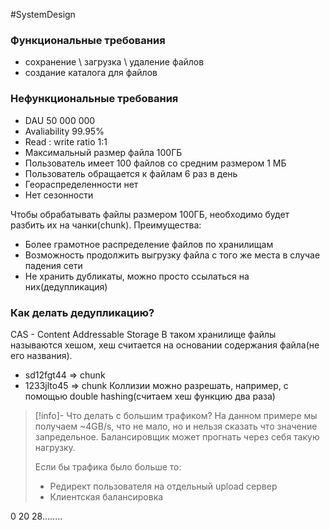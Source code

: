 #SystemDesign 

### Функциональные требования
- сохранение \ загрузка \ удаление файлов
- создание каталога для файлов

### Нефункциональные требования
- DAU 50 000 000
- Avaliability 99.95%
- Read : write ratio 1:1
- Максимальный размер файла 100ГБ
- Пользователь имеет 100 файлов со средним размером 1 МБ
- Пользователь обращается к файлам 6 раз в день
- Геораспределенности нет
- Нет сезонности


Чтобы обрабатывать файлы размером 100ГБ, необходимо будет разбить их на чанки(chunk). 
Преимущества:
- Более грамотное распределение файлов по хранилищам
- Возможность продолжить выгрузку файла с того же места в случае падения сети
- Не хранить дубликаты, можно просто ссылаться на них(дедупликация)

### Как делать дедупликацию?

CAS - Content Addressable Storage
В таком хранилище файлы называются хешом, хеш считается на основании содержания файла(не его названия). 
- sd12fgt44 => chunk
- 1233jlto45 => chunk
Коллизии можно разрешать, например, с помощью double hashing(считаем хеш функцию два раза)

>[!info]- Что делать с большим трафиком?
> На данном примере мы получаем ~4GB/s, что не мало, но и нельзя сказать что значение запредельное. Балансировщик может прогнать через себя такую нагрузку. 
> 
> Если бы трафика было больше то:
> - Редирект пользователя на отдельный upload сервер
> - Клиентская балансировка

0 20 28........